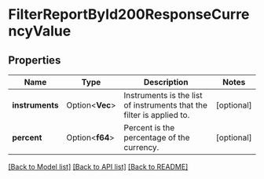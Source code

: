 # FilterReportById200ResponseCurrencyValue

## Properties

Name | Type | Description | Notes
------------ | ------------- | ------------- | -------------
**instruments** | Option<**Vec<i64>**> | Instruments is the list of instruments that the filter is applied to. | [optional]
**percent** | Option<**f64**> | Percent is the percentage of the currency. | [optional]

[[Back to Model list]](../README.md#documentation-for-models) [[Back to API list]](../README.md#documentation-for-api-endpoints) [[Back to README]](../README.md)


